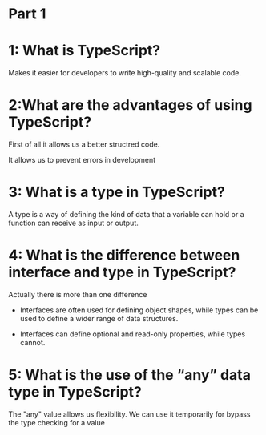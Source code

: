# Part 1

<h1>1: What is TypeScript?</h1>

Makes it easier for developers to write high-quality and scalable code.

<h1>2:What are the advantages of using TypeScript?</h1>

First of all it allows us a better structred code.

It allows us to prevent errors in development

<h1>3: What is a type in TypeScript?</h1>
A type is a way of defining the kind of data that a variable can hold or a function can receive as input or output.

<h1>4: What is the difference between interface and type in TypeScript?</h1>

Actually there is more than one difference

- Interfaces are often used for defining object shapes, while types can be used to define a wider range of data structures.

- Interfaces can define optional and read-only properties, while types cannot.

<h1>5: What is the use of the “any” data type in TypeScript?</h1>

The "any" value allows us flexibility.
We can use it temporarily for bypass the type checking for a value
